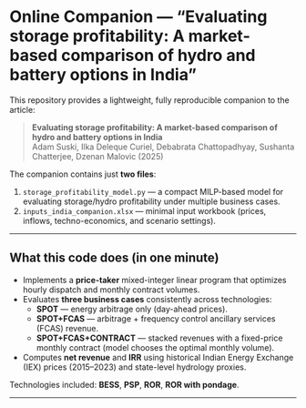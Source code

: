 # Online Companion — “Evaluating storage profitability: A market-based comparison of hydro and battery options in India”

This repository provides a lightweight, fully reproducible companion to the article:

> **Evaluating storage profitability: A market-based comparison of hydro and battery options in India**  
> Adam Suski, Ilka Deleque Curiel, Debabrata Chattopadhyay, Sushanta Chatterjee, Dzenan Malovic (2025)

The companion contains just **two files**:
1. `storage_profitability_model.py` — a compact MILP-based model for evaluating storage/hydro profitability under multiple business cases.
2. `inputs_india_companion.xlsx` — minimal input workbook (prices, inflows, techno-economics, and scenario settings).

---

## What this code does (in one minute)

- Implements a **price-taker** mixed-integer linear program that optimizes hourly dispatch and monthly contract volumes.  
- Evaluates **three business cases** consistently across technologies:
  - **SPOT** — energy arbitrage only (day-ahead prices).
  - **SPOT+FCAS** — arbitrage + frequency control ancillary services (FCAS) revenue.
  - **SPOT+FCAS+CONTRACT** — stacked revenues with a fixed-price monthly contract (model chooses the optimal monthly volume).
- Computes **net revenue** and **IRR** using historical Indian Energy Exchange (IEX) prices (2015–2023) and state-level hydrology proxies.

Technologies included: **BESS**, **PSP**, **ROR**, **ROR with pondage**.

---
